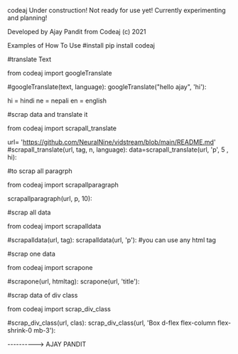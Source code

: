codeaj
Under construction! Not ready for use yet! Currently experimenting and planning!

Developed by Ajay Pandit from Codeaj (c) 2021

Examples of How To Use
#install
pip install codeaj

#translate Text

from codeaj import googleTranslate

#googleTranslate(text, language):
googleTranslate("hello ajay", 'hi'):

hi = hindi
ne = nepali
en = english

#scrap data and translate it

from codeaj import scrapall_translate

url= 'https://github.com/NeuralNine/vidstream/blob/main/README.md'
#scrapall_translate(url, tag, n, language):
data=scrapall_translate(url, 'p', 5 , hi):


#to scrap all paragrph

from codeaj import scrapallparagraph

scrapallparagraph(url, p, 10):

#scrap all data

from  codeaj import scrapalldata

#scrapalldata(url, tag):
scrapalldata(url, 'p'):
#you can use any html tag

#scrap one data

from codeaj import scrapone

#scrapone(url, htmltag):
scrapone(url, 'title'):

#scrap data of div class

from codeaj import scrap_div_class

#scrap_div_class(url, clas):
scrap_div_class(url, 'Box d-flex flex-column flex-shrink-0 mb-3'):

----------> AJAY PANDIT